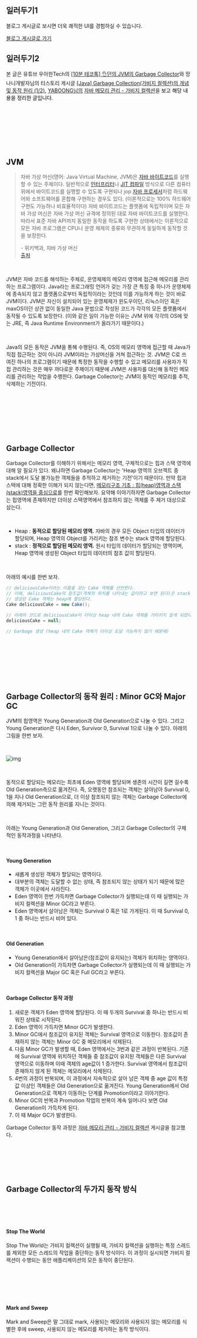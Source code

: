 ## 일러두기1

블로그 게시글로 보시면 더욱 쾌적한 UI를 경험하실 수 있습니다. 


[블로그 게시글로 가기](https://gaebalsogi.tistory.com/64)


## 일러두기2


본 글은 유튜브 우아한Tech의 [\[10분 테코톡\] 👌던의 JVM의 Garbage
Collector](https://www.youtube.com/watch?v=vZRmCbl871I&t=744s)와 망나니개발자님의
티스토리 게시글
<span style="background-color: #ffffff; color: #000000;">[\[Java\]
Garbage Collection(가비지 컬렉션)의 개념 및 동작 원리
(1/2)](https://mangkyu.tistory.com/118),
[YABOONG님의](https://yaboong.github.io/java/2018/06/09/java-garbage-collection/)
</span>[자바 메모리 관리 - 가비지
컬렉션](https://yaboong.github.io/java/2018/06/09/java-garbage-collection/)을
<span style="background-color: #ffffff; color: #000000;">보고 해당 내용을 정리한
글입니다.</span>

 

 

 

 

## <span style="color: #000000;"><span style="background-color: #ffffff;">JVM</span></span>

> 자바 가상 머신(영어: Java Virtual Machine, JVM)은 [자바
> 바이트코드](https://ko.wikipedia.org/wiki/%EC%9E%90%EB%B0%94_%EB%B0%94%EC%9D%B4%ED%8A%B8%EC%BD%94%EB%93%9C)를
> 실행할 수 있는 주체이다.
> 일반적으로 [인터프리터](https://ko.wikipedia.org/wiki/%EC%9D%B8%ED%84%B0%ED%94%84%EB%A6%AC%ED%84%B0)나 [JIT
> 컴파일](https://ko.wikipedia.org/wiki/JIT_%EC%BB%B4%ED%8C%8C%EC%9D%BC) 방식으로
> 다른 컴퓨터 위에서 바이트코드를 실행할 수 있도록 구현되나 jop [자바
> 프로세서](https://ko.wikipedia.org/wiki/%EC%9E%90%EB%B0%94_%ED%94%84%EB%A1%9C%EC%84%B8%EC%84%9C)처럼
> 하드웨어와 소프트웨어를 혼합해 구현하는 경우도 있다. (이론적으로는 100% 하드웨어 구현도 가능하나 비효율적이다) 자바
> 바이트코드는 플랫폼에 독립적이며 모든 자바 가상 머신은 자바 가상 머신 규격에 정의된 대로 자바 바이트코드를
> 실행한다. 따라서 표준 자바 API까지 동일한 동작을 하도록 구현한 상태에서는 이론적으로 모든 자바 프로그램은
> CPU나 운영 체제의 종류와 무관하게 동일하게 동작할 것을 보장한다.  
>   
> \- 위키백과, 자바 가상 머신  
> [출처](https://ko.wikipedia.org/wiki/%EC%9E%90%EB%B0%94_%EA%B0%80%EC%83%81_%EB%A8%B8%EC%8B%A0)

 

<span style="background-color: #ffffff; color: #202122;">JVM은 자바 코드를
해석하는 주체로, 운영체제의 메모리 영역에 접근해 메모리를 관리하는 프로그램이다. Java라는 프로그래밍 언어가
갖는 가장 큰 특징 중 하나가 운영체제에 종속되지 않고 플랫폼으로부터 독립적이라는 것인데 이를 가능하게 하는 것이 바로
JVM이다. JVM은 자신이 설치되어 있는 운영체제가 윈도우이던, 리눅스이던 혹은 maxOS이던 상관 없이 동일한 Java
문법으로 작성된 코드가 각각의 모든 플랫폼에서 동작될 수 있도록 보장한다. (이와 같은 일이 가능한 이유는 JVM
위에 각각의 OS에 맞는 JRE, 즉 Java Runtime Environment가 올라가기 때문이다.)</span>

 

Java의 모든 동작은 JVM을 통해 수행된다. 즉, OS의 메모리 영역에 접근할 때 Java가 직접 접근하는 것이 아니라
JVM이라는 가상머신을 거쳐 접근하는 것. JVM은 C로 쓰여진 하나의 프로그램이기 때문에 특정한 동작을 수행할 수 있고
메모리를 사용자가 직접 관리하는 것은 매우 까다로운 주제이기 때문에 JVM은 사용자를 대신해 동적인 메모리를 관리하는
작업을 수행한다. Garbage Collector는 JVM이 동적인 메모리를 추적, 삭제하는 기전이다.

<span style="color: #202122;"><span style="background-color: #ffffff;"> </span></span>

 

 

 

## <span style="color: #202122;"><span style="background-color: #ffffff;">Garbage Collector</span></span>

<span style="color: #202122;"><span style="color: #202122;"><span style="background-color: #ffffff;">Garbage
Collector를 이해하기 위해서는 메모리 영역, 구체적으로는 힙과 스택 영역에 대해 알 필요가 있다. 왜냐하면 Garbage
Collector는 'Heap 영역의 오브젝트 중 stack에서 도달 불가능한 객체들을 추적하고 제거하는 기전'이기 때문이다.
만약 힙과 스택에 대해 정확한 이해가 되지 않는다면, </span></span></span>[메모리구조 기초 :
힙(heap)영역과 스택(stack)영역을
중심으로](https://gaebalsogi.tistory.com/16?category=995740)를 한번
확인해보자. 요약해 이야기하자면 Garbage Collector는 힙영역에 존재하지만 더이상 스택영역에서 참조하지
않는 객체를 주 제거 대상으로 삼는다.

 

  - Heap : **동적으로 할당된 메모리 영역.** 자바의 경우 모든 Object 타입의 데이터가 할당되며, Heap 영역의
    Object를 가리키는 참조 변수는 stack 영역에 할당된다.
  - stack : **정적으로 할당된 메모리 영역.** 원시 타입의 데이터가 할당되는 영역이며, Heap 영역에 생성된
    Object 타입의 데이터의 참조 값이 할당된다.

 

아래의 예시를 한번 보자.

``` java
// deliciousCake이라는 이름을 갖는 Cake 객체를 선언한다.
// 이때, deliciousCake의 참조값(객체의 위치를 나타내는 값이라고 보면 된다)은 stack에
// 생성된 Cake 객체는 heap에 할당된다.
Cake deliciousCake = new Cake();

// 아래의 코드로 deliciousCake이 더이상 heap 내의 Cake 객체를 가리키지 않게 되었다.
deliciousCake = null;

// Garbage 생성 (heap 내의 Cake 객체가 더이상 도달 가능하지 않기 때문에)
```

 

 

 

 

## Garbage Collector의 동작 원리 : Minor GC와 Major GC

JVM의 힙영역은 Young Generation과 Old Generation으로 나눌 수 있다. 그리고 Young
Generation은 다시 Eden, Survivor 0, Survival 1으로 나눌 수 있다. 아래의 그림을 한번 보자.

 

![img](http://www.waitingforcode.com/off-heap/on-heap-off-heap-storage/read)

 

동적으로 할당되는 메모리는 최초에 Eden 영역에 할당되며 생존의 시간이 길면 길수록 Old Generation측으로 옮겨진다.
즉, 오랫동안 참조되는 객체는 살아남아 Survival 0, 1을 지나 Old Generation으로, 더 이상 참조되지 않는
객체는 Garbage Collector에 의해 제거되는 그런 동작 원리를 지니는 것이다.

 

아래는 Young Generation과 Old Generation, 그리고 Garbage Collector의 구체적인 동작과정을
나타낸다.

 

#### Young Generation

  - 새롭게 생성된 객체가 할당되는 영역이다.
  - 대부분의 객체는 도달할 수 없는 상태, 즉 참조되지 않는 상태가 되기 때문에 많은 객체가 이곳에서 사라진다.
  - Eden 영역이 한번 가득차면 Garbage Collector가 실행되는데 이 때 실행되는 가비지 컬렉션을 Minor
    GC라고 부른다.
  - Eden 영역에서 살아남은 객체는 Survival 0 혹은 1로 가게된다. 이 때 Survival 0, 1 중 하나는
    반드시 비어 있다.

 

#### Old Generation

  - Young Generation에서 살아남은(참조값이 유지되는) 객체가 위치하는 영역이다.
  - Old Generation이 가득차면 Garbage Collector가 실행되는데 이 때 실행되는 가비지 컬렉션을
    Major GC 혹은 Full GC라고 부른다.

 

#### Garbage Collector 동작 과정

1.  새로운 객체가 Eden 영역에 할당된다. 이 때 두개의 Survival 중 하나는 반드시 비워진 상태로 시작된다.
2.  Eden 영역이 가득차면 Minor GC가 발생한다.
3.  Minor GC에서 참조값이 유지된 객체는 Survival 영역으로 이동한다. 참조값이 존재하지 않는 객체는 Minor
    GC 중 메모리에서 삭제된다.
4.  다음 Minor GC가 발생할 때, Eden 영역에서는 3번과 같은 과정이 반복된다. 기존에 Survival 영역에
    위치하던 객체들 중 참조값이 유지된 객체들은 다른 Survival 영역으로 이동하며 이때 객체의 age값이
    1 증가한다. Survival 영역에서 참조값이 존재하지 않게 된 객체는 메모리에서 삭제된다.
5.  4번의 과정이 반복되며, 이 과정에서 지속적으로 살아 남은 객체 중 age 값이 특정 값 이상인 객체들은 Old
    Generation으로 옮겨진다. Young Generation에서 Old Generation으로 객체가 이동하는 단계를
    Promotion이라고 이야기한다.
6.  Minor GC의 반복과 Promotion 작업의 반복이 계속 일어나다 보면 Old Generation이 가득차게 된다.
7.  이 때 Major GC가 발생한다.

Garbage Collector 동작 과정은 [자바 메모리 관리 - 가비지
컬렉션](https://yaboong.github.io/java/2018/06/09/java-garbage-collection/)
게시글을 참고했다.

 

 

 

## Garbage Collector의 두가지 동작 방식

####  

####  

#### Stop The World

Stop The World는 가비지 컬렉션이 실행될 때, 가비지 컬렉션을 실행하는 특정 스레드를 제외한 모든 스레드의 작업을
중단하는 동작 방식이다. 이 과정이 실시되면 가비지 컬렉션이 수행되는 동안 애플리케이션의 모든 동작이 중단된다.

 

 

 

#### Mark and Sweep

Mark and Sweep은 말 그대로 mark, 사용되는 메모리와 사용되지 않는 메모리를 식별한 후에 sweep, 사용되지 않는
메모리를 제거하는 동작 방식이다.
